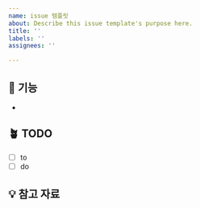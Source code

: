 ```yaml
---
name: issue 탬플릿
about: Describe this issue template's purpose here.
title: ''
labels: ''
assignees: ''

---
```


## 📌 기능
- 

## 🪴 TODO

- [ ]  to
- [ ]  do

## 💡 참고 자료
